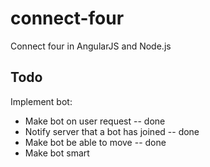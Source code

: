 connect-four
============

Connect four in AngularJS and Node.js


Todo
----

Implement bot:

 - Make bot on user request -- done
 - Notify server that a bot has joined -- done
 - Make bot be able to move -- done
 - Make bot smart
